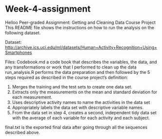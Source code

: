 # Week-4-assignment
Helloo
Peer-graded Assignment: Getting and Cleaning Data Course Project
This README file shows the instructions on how to run the analysis on the following dataset.

Dataset:
http://archive.ics.uci.edu/ml/datasets/Human+Activity+Recognition+Using+Smartphones

Files:
Codebook.md a code book that describes the variables, the data, and any transformations or work that I performed to clean up the data
run_analysis.R performs the data preparation and then followed by the 5 steps required as described in the course project’s definition:
1) Merges the training and the test sets to create one data set.
2) Extracts only the measurements on the mean and standard deviation for each measurement.
3) Uses descriptive activity names to name the activities in the data set
4) Appropriately labels the data set with descriptive variable names.
5) From the data set in step 4, creates a second, independent tidy data set with the average of each variable for each activity and each subject.

final.txt is the exported final data after going through all the sequences described above.


